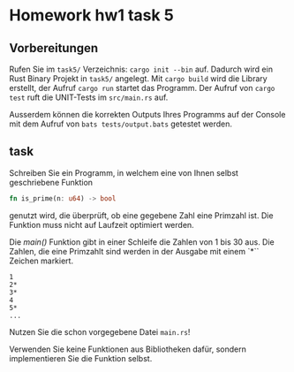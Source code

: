 # Homework hw1 task 5

## Vorbereitungen

Rufen Sie im `task5/` Verzeichnis: `cargo init --bin` auf. Dadurch wird ein Rust Binary Projekt in `task5/` angelegt. Mit `cargo build` wird die Library erstellt, der Aufruf `cargo run` startet das Programm. Der Aufruf von `cargo test` ruft die UNIT-Tests im `src/main.rs` auf.

Ausserdem können die korrekten Outputs Ihres Programms auf der Console mit dem Aufruf von `bats tests/output.bats` getestet werden.

## task

Schreiben Sie ein Programm, in welchem eine von Ihnen selbst geschriebene Funktion

```rust
fn is_prime(n: u64) -> bool
```

genutzt wird, die überprüft, ob eine gegebene Zahl eine Primzahl ist. Die Funktion muss nicht auf Laufzeit optimiert werden.

Die *main()* Funktion gibt in einer Schleife die Zahlen von 1 bis 30 aus. Die Zahlen, die eine Primzahlt sind werden in der Ausgabe mit einem `*`` Zeichen markiert.

```
1
2*
3*
4
5*
...
```

Nutzen Sie die schon vorgegebene Datei `main.rs`!

Verwenden Sie keine Funktionen aus Bibliotheken dafür, sondern implementieren Sie die Funktion selbst.
